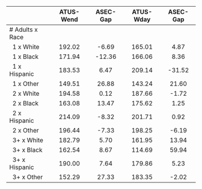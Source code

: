 
|                      |    ATUS-Wend |     ASEC-Gap |    ATUS-Wday |     ASEC-Gap |
| -------------------- | :----------: | :----------: | :----------: | :----------: |
| # Adults x Race      |              |              |              |              |
| &nbsp;&nbsp;1 x White |       192.02 |        -6.69 |       165.01 |         4.87 |
| &nbsp;&nbsp;1 x Black |       171.94 |       -12.36 |       166.06 |         8.36 |
| &nbsp;&nbsp;1 x Hispanic |       183.53 |         6.47 |       209.14 |       -31.52 |
| &nbsp;&nbsp;1 x Other |       149.51 |        26.88 |       143.24 |        21.60 |
| &nbsp;&nbsp;2 x White |       194.58 |         0.12 |       187.66 |        -1.72 |
| &nbsp;&nbsp;2 x Black |       163.08 |        13.47 |       175.62 |         1.25 |
| &nbsp;&nbsp;2 x Hispanic |       214.09 |        -8.32 |       201.71 |         0.92 |
| &nbsp;&nbsp;2 x Other |       196.44 |        -7.33 |       198.25 |        -6.19 |
| &nbsp;&nbsp;3+ x White |       182.79 |         5.70 |       161.95 |        13.94 |
| &nbsp;&nbsp;3+ x Black |       162.54 |         8.67 |       114.69 |        59.94 |
| &nbsp;&nbsp;3+ x Hispanic |       190.00 |         7.64 |       179.86 |         5.23 |
| &nbsp;&nbsp;3+ x Other |       152.29 |        27.33 |       183.35 |        -2.02 |

